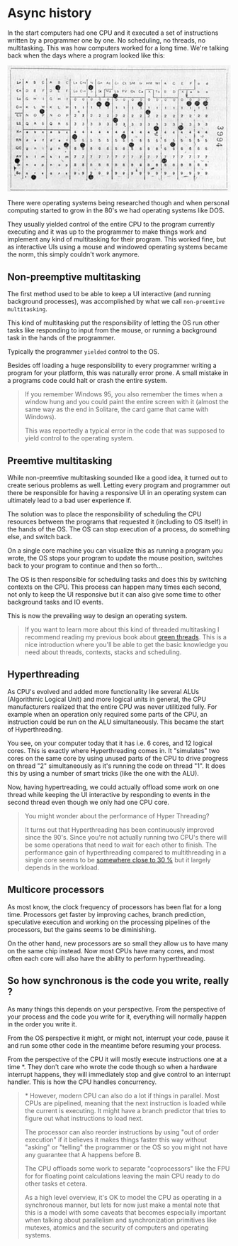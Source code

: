 # Async history
In the start computers had one CPU and it executed a set of instructions written
by a programmer one by one. No scheduling, no threads, no multitasking. This was
how computers worked for a long time. We're talking back when the days where a
program looked like this:

![Image](./images/punched_card_deck.jpg)

There were operating systems being researched though and when personal computing
started to grow in the 80's we had operating systems like DOS. 

They usually yielded control of the entire CPU to the program currently executing and it was
up to the programmer to make things work and implement any kind of multitasking
for their program. This worked fine, but as interactive UIs using a mouse and
windowed operating systems became the norm, this simply couldn't work anymore.

## Non-preemptive multitasking

The first method used to be able to keep a UI interactive (and running background
processes), was accomplished by what we call `non-preemtive multitasking`. 

This kind of multitasking put the responsibility of letting the OS run other tasks like responding to input from the mouse, or running a background task in the hands of the programmer. 

Typically the programmer `yielded` control to the OS.

Besides off loading a huge responsibility to every programmer writing a program
for your platform, this was naturally error prone. A small mistake in a programs code
could halt or crash the entire system. 

>If you remember Windows 95, you also remember the times when a window hung and you could paint the entire screen with it (almost the same way as the end in Solitare, the card game that came with Windows).
>
> This was reportedly a typical error in the code that was supposed to yield control
to the operating system.

## Preemtive multitasking

While non-preemtive multitasking sounded like a good idea, it turned out to
create serious problems as well. Letting every program and programmer out there be responsible for having a responsive UI in an operating system can ultimately lead to a bad user experience if.

The solution was to place the responsibility of scheduling the CPU resources
between the programs that requested it (including to OS itself) in the hands of
the OS. The OS can stop execution of a process, do something else, and switch back.

On a single core machine you can visualize this as running a program you wrote,
the OS stops your program to update the mouse position, switches back to your program to continue and then so forth...

The OS is then responsible for scheduling tasks and does this by switching contexts on the CPU. This process can happen many times each second, not only to keep the UI responsive but it can also give some time to other background tasks and IO events.

This is now the prevailing way to design an operating system.

> If you want to learn more about this kind of threaded multitasking I recommend reading my previous book about [green threads](https://cfsamson.gitbook.io/green-threads-explained-in-200-lines-of-rust/). This is a nice introduction where you'll be able to get the basic knowledge you need about threads, contexts, stacks and scheduling.

## Hyperthreading

As CPU's evolved and added more functionality like several ALUs (Algorithmic Logical Unit) and more logical units in general, the CPU manufacturers realized that the entire CPU was never utilitized fully. For example when an operation only required some parts of the CPU, an instruction could be run on the ALU simultaneously. This became the start of Hyperthreading.

You see, on your computer today that it has i.e. 6 cores, and 12 logical cores.
This is exactly where Hyperthreading comes in. It "simulates" two cores on the
same core by using unused parts of the CPU to drive progress on thread "2"
simultaneously as it's running the code on thread "1". It does this by using a
number of smart tricks (like the one with the ALU).

Now, having hypertreading, we could actually offload some work on one thread while keeping the UI
interactive by responding to events in the second thread even though we only
had one CPU core.

> You might wonder about the performance of Hyper Threading? 
> 
> It turns out that Hyperthreading has been continuously improved since the 90's.
> Since you're not actually running two CPU's there will be some operations that
> need to wait for each other to finish. The performance gain of hyperthreading
> compared to multithreading in a single core seems to be [somewhere close
> to 30 %](https://en.wikipedia.org/wiki/Hyper-threading#Performance_claims) but
> it largely depends in the workload.

## Multicore processors

As most know, the clock frequency of processors has been flat for a long time.
Processors get faster by improving caches, branch prediction, speculative execution
and working on the processing pipelines of the processors, but the gains seems to
be diminishing.

On the other hand, new processors are so small they allow us to have many on the
same chip instead. Now most CPUs have many cores, and most often each core will also have the ability to perform hyperthreading.

## So how synchronous is the code you write, really ?

As many things this depends on your perspective. From the perspective of your process and the code you write for it, everything will normally happen in the order you write it.

From the OS perspective it might, or might not, interrupt your code, pause it
and run some other code in the meantime before resuming your process.

From the perspective of the CPU it will mostly execute instructions one at a time *.
They don't care who wrote the code though so when a hardware interrupt happens,
they will immediately stop and give control to an interrupt handler. This is how
the CPU handles concurrency.


> \* However, modern CPU can also do a lot if things in parallel. Most CPUs are
> pipelined, meaning that the next instruction is loaded while the current is
> executing. It might have a branch predictor that tries to figure out what
> instructions to load next. 
> 
> The processor can also reorder instructions by using
> "out of order execution" if it believes it makes things faster this way without
> "asking" or "telling" the programmer or the OS so you might not have any guarantee that A happens before B. 
> 
> The CPU offloads some work to separate "coprocessors" like the FPU for for floating point calculations leaving the main CPU ready to do other tasks et cetera.
>
> As a high level overview, it's OK to model the CPU as operating in a synchronous
> manner, but lets for now just make a mental note that this is a model with some
> caveats that becomes especially important when talking about parallelism and
> synchronization primitives like mutexes, atomics and the security of computers
> and operating systems.
